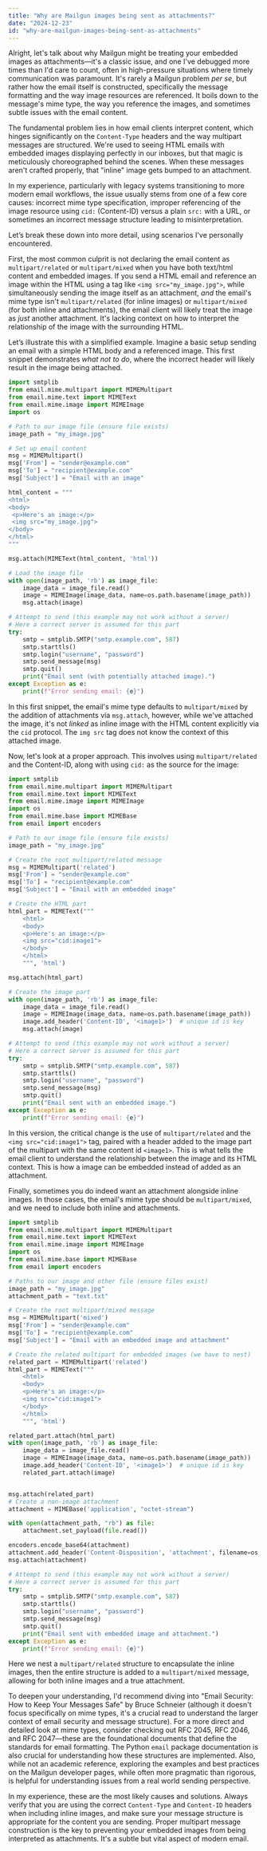 ```yaml
---
title: "Why are Mailgun images being sent as attachments?"
date: "2024-12-23"
id: "why-are-mailgun-images-being-sent-as-attachments"
---
```


Alright, let's talk about why Mailgun might be treating your embedded images as attachments—it's a classic issue, and one I've debugged more times than I'd care to count, often in high-pressure situations where timely communication was paramount. It's rarely a Mailgun problem *per se*, but rather how the email itself is constructed, specifically the message formatting and the way image resources are referenced. It boils down to the message's mime type, the way you reference the images, and sometimes subtle issues with the email content.

The fundamental problem lies in how email clients interpret content, which hinges significantly on the `Content-Type` headers and the way multipart messages are structured. We're used to seeing HTML emails with embedded images displaying perfectly in our inboxes, but that magic is meticulously choreographed behind the scenes. When these messages aren't crafted properly, that "inline" image gets bumped to an attachment.

In my experience, particularly with legacy systems transitioning to more modern email workflows, the issue usually stems from one of a few core causes: incorrect mime type specification, improper referencing of the image resource using `cid:` (Content-ID) versus a plain `src:` with a URL, or sometimes an incorrect message structure leading to misinterpretation.

Let’s break these down into more detail, using scenarios I've personally encountered.

First, the most common culprit is not declaring the email content as `multipart/related` or `multipart/mixed` when you have both text/html content and embedded images. If you send a HTML email and reference an image within the HTML using a tag like `<img src="my_image.jpg">`, while simultaneously sending the image itself as an attachment, *and* the email's mime type isn't `multipart/related` (for inline images) or `multipart/mixed` (for both inline and attachments), the email client will likely treat the image as *just* another attachment. It's lacking context on how to interpret the relationship of the image with the surrounding HTML.

Let’s illustrate this with a simplified example. Imagine a basic setup sending an email with a simple HTML body and a referenced image. This first snippet demonstrates *what not to do*, where the incorrect header will likely result in the image being attached.

```python
import smtplib
from email.mime.multipart import MIMEMultipart
from email.mime.text import MIMEText
from email.mime.image import MIMEImage
import os

# Path to our image file (ensure file exists)
image_path = "my_image.jpg"

# Set up email content
msg = MIMEMultipart()
msg['From'] = "sender@example.com"
msg['To'] = "recipient@example.com"
msg['Subject'] = "Email with an image"

html_content = """
<html>
<body>
 <p>Here's an image:</p>
 <img src="my_image.jpg">
</body>
</html>
"""

msg.attach(MIMEText(html_content, 'html'))

# Load the image file
with open(image_path, 'rb') as image_file:
    image_data = image_file.read()
    image = MIMEImage(image_data, name=os.path.basename(image_path))
    msg.attach(image)

# Attempt to send (this example may not work without a server)
# Here a correct server is assumed for this part
try:
    smtp = smtplib.SMTP("smtp.example.com", 587)
    smtp.starttls()
    smtp.login("username", "password")
    smtp.send_message(msg)
    smtp.quit()
    print("Email sent (with potentially attached image).")
except Exception as e:
    print(f"Error sending email: {e}")
```

In this first snippet, the email's mime type defaults to `multipart/mixed` by the addition of attachments via `msg.attach`, however, while we've attached the image, it's not *linked* as inline image with the HTML content explicitly via the `cid` protocol. The `img src` tag does not know the context of this attached image.

Now, let's look at a proper approach. This involves using `multipart/related` and the Content-ID, along with using `cid:` as the source for the image:

```python
import smtplib
from email.mime.multipart import MIMEMultipart
from email.mime.text import MIMEText
from email.mime.image import MIMEImage
import os
from email.mime.base import MIMEBase
from email import encoders

# Path to our image file (ensure file exists)
image_path = "my_image.jpg"

# Create the root multipart/related message
msg = MIMEMultipart('related')
msg['From'] = "sender@example.com"
msg['To'] = "recipient@example.com"
msg['Subject'] = "Email with an embedded image"

# Create the HTML part
html_part = MIMEText("""
    <html>
    <body>
    <p>Here's an image:</p>
    <img src="cid:image1">
    </body>
    </html>
    """, 'html')

msg.attach(html_part)

# Create the image part
with open(image_path, 'rb') as image_file:
    image_data = image_file.read()
    image = MIMEImage(image_data, name=os.path.basename(image_path))
    image.add_header('Content-ID', '<image1>')  # unique id is key
    msg.attach(image)

# Attempt to send (this example may not work without a server)
# Here a correct server is assumed for this part
try:
    smtp = smtplib.SMTP("smtp.example.com", 587)
    smtp.starttls()
    smtp.login("username", "password")
    smtp.send_message(msg)
    smtp.quit()
    print("Email sent with an embedded image.")
except Exception as e:
    print(f"Error sending email: {e}")

```
In this version, the critical change is the use of `multipart/related` and the `<img src="cid:image1">` tag, paired with a header added to the image part of the multipart with the same content id `<image1>`. This is what tells the email client to understand the relationship between the image and its HTML context. This is how a image can be embedded instead of added as an attachment.

Finally, sometimes you do indeed want an attachment alongside inline images. In those cases, the email's mime type should be `multipart/mixed`, and we need to include both inline and attachments.

```python
import smtplib
from email.mime.multipart import MIMEMultipart
from email.mime.text import MIMEText
from email.mime.image import MIMEImage
import os
from email.mime.base import MIMEBase
from email import encoders

# Paths to our image and other file (ensure files exist)
image_path = "my_image.jpg"
attachment_path = "text.txt"

# Create the root multipart/mixed message
msg = MIMEMultipart('mixed')
msg['From'] = "sender@example.com"
msg['To'] = "recipient@example.com"
msg['Subject'] = "Email with an embedded image and attachment"

# Create the related multipart for embedded images (we have to nest)
related_part = MIMEMultipart('related')
html_part = MIMEText("""
    <html>
    <body>
    <p>Here's an image:</p>
    <img src="cid:image1">
    </body>
    </html>
    """, 'html')

related_part.attach(html_part)
with open(image_path, 'rb') as image_file:
    image_data = image_file.read()
    image = MIMEImage(image_data, name=os.path.basename(image_path))
    image.add_header('Content-ID', '<image1>')  # unique id is key
    related_part.attach(image)


msg.attach(related_part)
# Create a non-image attachment
attachment = MIMEBase('application', "octet-stream")

with open(attachment_path, "rb") as file:
    attachment.set_payload(file.read())

encoders.encode_base64(attachment)
attachment.add_header('Content-Disposition', 'attachment', filename=os.path.basename(attachment_path))
msg.attach(attachment)

# Attempt to send (this example may not work without a server)
# Here a correct server is assumed for this part
try:
    smtp = smtplib.SMTP("smtp.example.com", 587)
    smtp.starttls()
    smtp.login("username", "password")
    smtp.send_message(msg)
    smtp.quit()
    print("Email sent with embedded image and attachment.")
except Exception as e:
    print(f"Error sending email: {e}")
```

Here we nest a `multipart/related` structure to encapsulate the inline images, then the entire structure is added to a  `multipart/mixed` message, allowing for both inline images and a true attachment.

To deepen your understanding, I'd recommend diving into "Email Security: How to Keep Your Messages Safe" by Bruce Schneier (although it doesn't focus specifically on mime types, it's a crucial read to understand the larger context of email security and message structure). For a more direct and detailed look at mime types, consider checking out RFC 2045, RFC 2046, and RFC 2047—these are the foundational documents that define the standards for email formatting. The Python `email` package documentation is also crucial for understanding how these structures are implemented. Also, while not an academic reference, exploring the examples and best practices on the Mailgun developer pages, while often more pragmatic than rigorous, is helpful for understanding issues from a real world sending perspective.

In my experience, these are the most likely causes and solutions. Always verify that you are using the correct `Content-Type` and `Content-ID` headers when including inline images, and make sure your message structure is appropriate for the content you are sending. Proper multipart message construction is the key to preventing your embedded images from being interpreted as attachments. It's a subtle but vital aspect of modern email.
